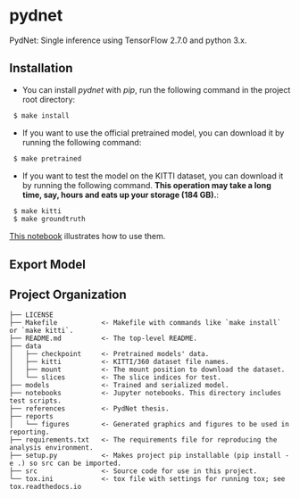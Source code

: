 pydnet
==============================

PydNet: Single inference using TensorFlow 2.7.0 and python 3.x.

Installation
------------
 - You can install *pydnet* with *pip*, run the following command in the project root directory:

```bash
 $ make install
```

 - If you want to use the official pretrained model, you can download it by running the following command:

```bash
 $ make pretrained
```

 - If you want to test the model on the KITTI dataset, you can download it by running the following command.
   **This operation may take a long time, say, hours and eats up your storage (184 GB).**:

```bash
 $ make kitti
 $ make groundtruth
```

[This notebook](./notebook/large_file_test.ipynb) illustrates how to use them.

Export Model
------------

Project Organization
------------

    ├── LICENSE
    ├── Makefile           <- Makefile with commands like `make install` or `make kitti`.
    ├── README.md          <- The top-level README.
    ├── data
    │   ├── checkpoint     <- Pretrained models' data.
    │   ├── kitti          <- KITTI/360 dataset file names.
    │   ├── mount          <- The mount position to download the dataset.
    │   └── slices         <- The slice indices for test.
    ├── models             <- Trained and serialized model.
    ├── notebooks          <- Jupyter notebooks. This directory includes test scripts.
    ├── references         <- PydNet thesis.
    ├── reports
    │   └── figures        <- Generated graphics and figures to be used in reporting.
    ├── requirements.txt   <- The requirements file for reproducing the analysis environment.
    ├── setup.py           <- Makes project pip installable (pip install -e .) so src can be imported.
    ├── src                <- Source code for use in this project.
    └── tox.ini            <- tox file with settings for running tox; see tox.readthedocs.io
